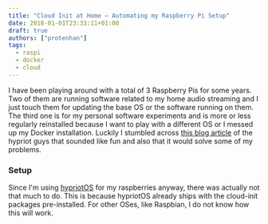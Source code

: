 ```yaml
---
title: "Cloud Init at Home – Automating my Raspberry Pi Setup"
date: 2018-01-01T23:33:11+01:00
draft: true
authors: ["protenhan"]
tags:
  - raspi
  - docker
  - cloud
---
```


I have been playing around with a total of 3 Raspberry Pis for some years. Two of them are running software related to my home audio streaming and I just touch them for updating the base OS or the software running on them. The third one is for my personal software experiments and is more or less regularly reinstalled because I want to play with a different OS or I messed up my Docker installation. 
Luckily I stumbled across [this blog article](https://blog.hypriot.com/post/cloud-init-cloud-on-hypriot-x64/) of the hypriot guys that sounded like fun and also that it would solve some of my problems.

### Setup
Since I'm using [hypriotOS](https://blog.hypriot.com/downloads/) for my raspberries anyway, there was actually not that much to do. This is because hypriotOS already ships with the cloud-init packages pre-installed. For other OSes, like Raspbian, I do not know how this will work.